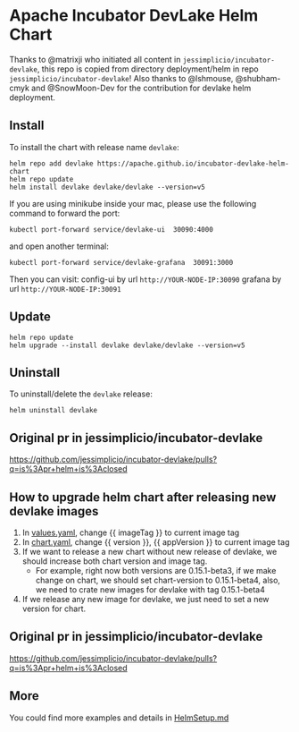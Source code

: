 # Apache Incubator DevLake Helm Chart

<!--
#
# Licensed to the Apache Software Foundation (ASF) under one or more
# contributor license agreements.  See the NOTICE file distributed with
# this work for additional information regarding copyright ownership.
# The ASF licenses this file to You under the Apache License, Version 2.0
# (the "License"); you may not use this file except in compliance with
# the License.  You may obtain a copy of the License at
#
#     http://www.apache.org/licenses/LICENSE-2.0
#
# Unless required by applicable law or agreed to in writing, software
# distributed under the License is distributed on an "AS IS" BASIS,
# WITHOUT WARRANTIES OR CONDITIONS OF ANY KIND, either express or implied.
# See the License for the specific language governing permissions and
# limitations under the License.
#
-->

Thanks to @matrixji who initiated all content in `jessimplicio/incubator-devlake`, this repo is copied from directory deployment/helm in repo `jessimplicio/incubator-devlake`! Also thanks to @lshmouse, @shubham-cmyk and @SnowMoon-Dev for the contribution for devlake helm deployment.

## Install

To install the chart with release name `devlake`:

```shell
helm repo add devlake https://apache.github.io/incubator-devlake-helm-chart
helm repo update
helm install devlake devlake/devlake --version=v5
```

If you are using minikube inside your mac, please use the following command to forward the port:
```shell
kubectl port-forward service/devlake-ui  30090:4000
```
and open another terminal:
```shell
kubectl port-forward service/devlake-grafana  30091:3000
```

Then you can visit:
    config-ui by url `http://YOUR-NODE-IP:30090`
    grafana by url `http://YOUR-NODE-IP:30091`

## Update

```shell
helm repo update
helm upgrade --install devlake devlake/devlake --version=v5
```

## Uninstall

To uninstall/delete the `devlake` release:

```shell
helm uninstall devlake
```

## Original pr in jessimplicio/incubator-devlake
https://github.com/jessimplicio/incubator-devlake/pulls?q=is%3Apr+helm+is%3Aclosed

## How to upgrade helm chart after releasing new devlake images
1. In [values.yaml](https://github.com/jessimplicio/incubator-devlake-helm-chart/blob/main/charts/devlake/values.yaml), change {{ imageTag }} to current image tag
2. In [chart.yaml](https://github.com/jessimplicio/incubator-devlake-helm-chart/blob/main/charts/devlake/Chart.yaml), change {{ version }}, {{ appVersion }} to current image tag
3. If we want to release a new chart without new release of devlake, we should increase both chart version and image tag. 
   - For example, right now both versions are 0.15.1-beta3, if we make change on chart, we should set chart-version to 0.15.1-beta4, also, we need to crate new images for devlake with tag 0.15.1-beta4
4. If we release any new image for devlake, we just need to set a new version for chart.

## Original pr in jessimplicio/incubator-devlake
https://github.com/jessimplicio/incubator-devlake/pulls?q=is%3Apr+helm+is%3Aclosed


## More
You could find more examples and details in [HelmSetup.md](HelmSetup.md)
